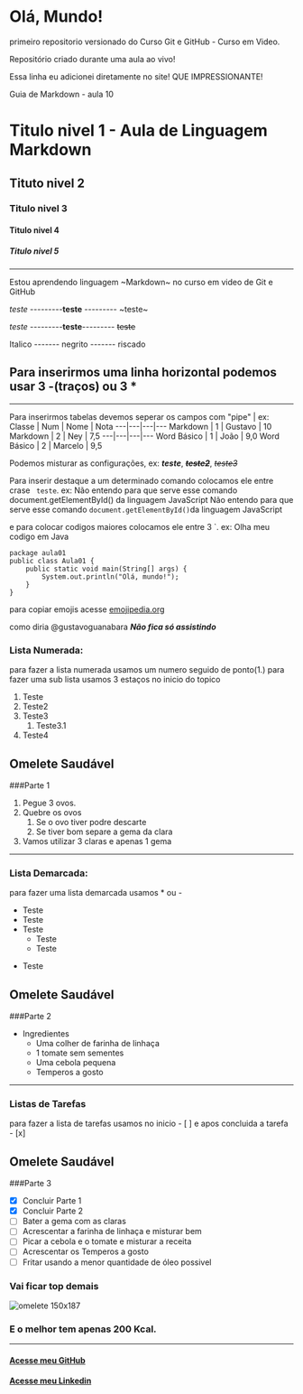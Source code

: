 # Olá, Mundo!
 primeiro repositorio versionado do Curso Git e GitHub - Curso em Video.

 Repositório criado durante uma aula ao vivo!
 
 Essa linha eu adicionei diretamente no site! QUE IMPRESSIONANTE!


 Guia de Markdown - aula 10
 
# Titulo nivel 1 -  Aula de Linguagem Markdown
## Tituto nivel 2
### Titulo nivel 3
#### Titulo nivel 4
##### Titulo nivel 5
***
Estou aprendendo linguagem ~Markdown~ no curso em video de Git e GitHub

*teste*  ---------**teste** ---------   ~teste~

_teste_   ---------__teste__---------  ~~teste~~

 Italico    -------  negrito  -------     riscado  

Para inserirmos uma linha horizontal podemos usar 3 -(traços) ou 3 *
---
***
Para inserirmos tabelas devemos seperar os campos com "pipe" |    ex:
Classe | Num | Nome | Nota
---|---|---|---
Markdown | 1 | Gustavo | 10
Markdown | 2 | Ney | 7,5
---|---|---|---
Word Básico | 1 | João | 9,0
Word Básico | 2 | Marcelo | 9,5

Podemos misturar as configurações, ex: __*teste*__, ~~__*teste2*__~~, ~~*teste3*~~

Para inserir destaque a um determinado comando colocamos ele entre crase  ` teste`. ex:
Não entendo para que serve esse comando document.getElementById() da linguagem JavaScript
Não entendo para que serve esse comando `document.getElementById()`da linguagem JavaScript

e para colocar codigos maiores colocamos ele entre 3 `. ex:
Olha meu codigo em Java
```
package aula01
public class Aula01 {
    public static void main(String[] args) {
        System.out.println("Olá, mundo!");
    }
}
```
para copiar emojis acesse [emojipedia.org](https://emojipedia.org/)

como diria @gustavoguanabara __*Não fica só assistindo*__

### Lista Numerada:
para fazer a lista numerada usamos um numero seguido de ponto(1.) 
   para fazer uma sub lista usamos 3 estaços no inicio do topico
1. Teste
1. Teste2
1. Teste3
   1. Teste3.1
1. Teste4 

## Omelete Saudável
###Parte 1
1. Pegue 3 ovos.
1. Quebre os ovos
   1. Se o ovo tiver podre descarte
   1. Se tiver bom separe a gema da clara 
1. Vamos utilizar 3 claras e apenas 1 gema
***
### Lista Demarcada:
para fazer uma lista demarcada usamos * ou -
* Teste
* Teste
* Teste
   - Teste
   - Teste
- Teste

## Omelete Saudável
###Parte 2
- Ingredientes
   - Uma colher de farinha de linhaça
   - 1 tomate sem sementes
   - Uma cebola pequena
   - Temperos a gosto
---
### Listas de Tarefas
para fazer a lista de tarefas usamos no inicio - [ ] e apos concluida a tarefa - [x] 
## Omelete Saudável
###Parte 3
- [x] Concluir Parte 1
- [x] Concluir Parte 2
- [ ] Bater a gema com as claras
- [ ] Acrescentar a farinha de linhaça e misturar bem
- [ ] Picar a cebola e o tomate e misturar a receita
- [ ] Acrescentar os Temperos a gosto 
- [ ] Fritar usando a menor quantidade de óleo possivel
### Vai ficar top demais
![omelete 150x187](https://user-images.githubusercontent.com/91099895/135726206-26d138ea-2775-4282-85f4-38a5c3a13861.jpeg)
### E o melhor tem apenas 200 Kcal.
***
#### [Acesse meu GitHub](https://github.com/NeyHiwerson) 
#### [Acesse meu Linkedin](https://www.linkedin.com/in/ney-ribeiro-33a136101/)
